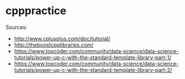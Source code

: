 # cpppractice
Sources:
 - http://www.cplusplus.com/doc/tutorial/
 - http://theboostcpplibraries.com/
 - https://www.topcoder.com/community/data-science/data-science-tutorials/power-up-c-with-the-standard-template-library-part-1/
 - https://www.topcoder.com/community/data-science/data-science-tutorials/power-up-c-with-the-standard-template-library-part-2/
